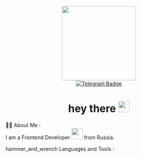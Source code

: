 <div id="header" align="center">
  <img src="https://media.giphy.com/media/A5PYmtufdQIjD37IC0/giphy.gif" width="200"/>
  <div id="badges">
    <a href="https://t.me/ivanamln">
      <img src="https://img.shields.io/badge/Telegram-blue?style=for-the-badge&logo=telegram&logoColor=white" alt="Telegram Badge"/>
    </a> 
  </div>
  <h1>
    hey there
    <img src="https://media.giphy.com/media/hvRJCLFzcasrR4ia7z/giphy.gif" width="30px"/>
  </h1>
</div>
👨‍💻 About Me :
<div>I am a Frontend Developer <img src="https://media.giphy.com/media/WUlplcMpOCEmTGBtBW/giphy.gif" width="30"> from Russia.</div>

hammer_and_wrench Languages and Tools :


